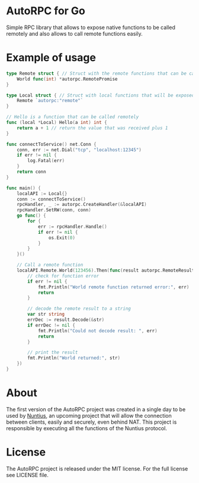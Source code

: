 # AutoRPC for Go
Simple RPC library that allows to expose native functions to be called remotely and also allows to call remote functions easily.

# Example of usage

```go
type Remote struct { // Struct with the remote functions that can be called
    World func(int) *autorpc.RemotePromise
}

type Local struct { // Struct with local functions that will be exposed as the connection api
    Remote `autorpc:"remote"`
}

// Hello is a function that can be called remotely
func (local *Local) Hello(a int) int {
    return a + 1 // return the value that was received plus 1
}

func connectToService() net.Conn {
    conn, err := net.Dial("tcp", "localhost:12345")
    if err != nil {
        log.Fatal(err)
    }
    return conn
}

func main() {
    localAPI := Local{}
    conn := connectToService()
    rpcHandler, _ := autorpc.CreateHandler(&localAPI)
    rpcHandler.SetRW(conn, conn)
    go func() {
        for {
            err := rpcHandler.Handle()
            if err != nil {
                os.Exit(0)
            }
        }
    }()

    // Call a remote function
    localAPI.Remote.World(123456).Then(func(result autorpc.RemoteResult, err error) {
        // check for function error
        if err != nil {
            fmt.Println("World remote function returned error:", err)
            return
        }

        // decode the remote result to a string
        var str string
        errDec := result.Decode(&str)
        if errDec != nil {
            fmt.Println("Could not decode result: ", err)
            return
        }

        // print the result
        fmt.Println("World returned:", str)
    })
}
```

# About
The first version of the AutoRPC project was created in a single day to be used by [Nuntius](https://lab.andrebaltazar.com/?p=nuntius), an upcoming project that will allow the connection between clients, easily and securely, even behind NAT. This project is responsible by executing all the functions of the Nuntius protocol.

# License
The AutoRPC project is released under the MIT license. For the full license see LICENSE file.
